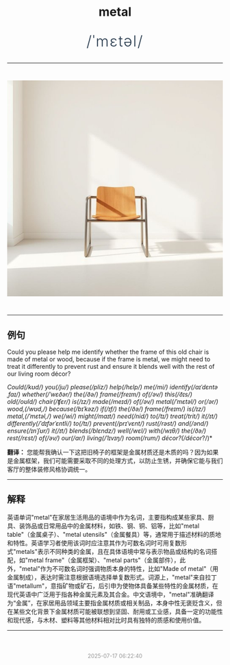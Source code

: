 <div align="center">

# metal

<div style="margin: 30px 0;">
<h1 style="font-size: 2.5em; font-weight: 300; letter-spacing: 2px; margin: 0; color: #2c3e50;">
/ˈmɛtəl/
</h1>
</div>

</div>

---

<div align="center" style="margin: 40px 0;">

![metal](images/metal.png)

</div>

---

## 例句

Could you please help me identify whether the frame of this old chair is made of metal or wood, because if the frame is metal, we might need to treat it differently to prevent rust and ensure it blends well with the rest of our living room décor?

*Could(/kʊd/) you(/ju/) please(/pliz/) help(/hɛlp/) me(/mi/) identify(/aɪˈdɛntəˌfaɪ/) whether(/ˈwɛðər/) the(/ðə/) frame(/freɪm/) of(/əv/) this(/ðɪs/) old(/oʊld/) chair(/ʧɛr/) is(/ɪz/) made(/meɪd/) of(/əv/) metal(/ˈmɛtəl/) or(/ər/) wood,(/wʊd,/) because(/bɪˈkəz/) if(/ɪf/) the(/ðə/) frame(/freɪm/) is(/ɪz/) metal,(/ˈmɛtəl,/) we(/wi/) might(/maɪt/) need(/nid/) to(/tɪ/) treat(/trit/) it(/ɪt/) differently(/ˈdɪfərˈɛntli/) to(/tɪ/) prevent(/prɪˈvɛnt/) rust(/rəst/) and(/ənd/) ensure(/ɪnˈʃʊr/) it(/ɪt/) blends(/blɛndz/) well(/wɛl/) with(/wɪθ/) the(/ðə/) rest(/rɛst/) of(/əv/) our(/ɑr/) living(/ˈlɪvɪŋ/) room(/rum/) décor?(/décor*?/)*

**翻译：** 您能帮我确认一下这把旧椅子的框架是金属材质还是木质的吗？因为如果是金属框架，我们可能需要采取不同的处理方式，以防止生锈，并确保它能与我们客厅的整体装修风格协调统一。

---

## 解释

英语单词"metal"在家居生活用品的语境中作为名词，主要指构成某些家具、厨具、装饰品或日常用品中的金属材料，如铁、钢、铜、铝等，比如"metal table"（金属桌子）、"metal utensils"（金属餐具）等，通常用于描述材料的质地和特性。英语学习者使用该词时应注意其作为可数名词时可用复数形式"metals"表示不同种类的金属，且在具体语境中常与表示物品或结构的名词搭配，如"metal frame"（金属框架）、"metal parts"（金属部件），此外，"metal"作为不可数名词时强调物质本身的特性，比如"Made of metal"（用金属制成），表达时需注意根据语境选择单复数形式。词源上，"metal"来自拉丁语"metallum"，意指矿物或矿石，后引申为使物体具备某些特性的金属材质，在现代英语中广泛用于指各种金属元素及其合金。中文语境中，"metal"准确翻译为“金属”，在家居用品领域主要指金属材质或相关制品，本身中性无褒贬含义，但在某些文化背景下金属材质可能被联想到坚固、耐用或工业感，具备一定的功能性和现代感，与木材、塑料等其他材料相对比时具有独特的质感和使用价值。


---

<div align="center" style="margin-top: 50px;">
<small style="color: #999; font-size: 0.9em;">2025-07-17 06:22:40</small>
</div>
